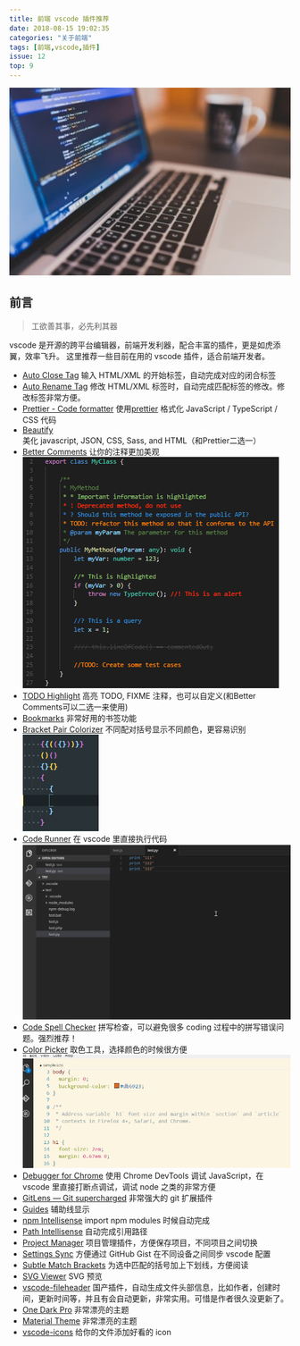 ```yaml
---
title: 前端 vscode 插件推荐
date: 2018-08-15 19:02:35
categories: "关于前端"
tags: [前端,vscode,插件]
issue: 12
top: 9
---
```

![images](/images/extensions-for-vsc/coding.jpg)
## 前言
> 工欲善其事，必先利其器

vscode 是开源的跨平台编辑器，前端开发利器，配合丰富的插件，更是如虎添翼，效率飞升。
这里推荐一些目前在用的 vscode 插件，适合前端开发者。

<!-- more -->

* [Auto Close Tag](https://marketplace.visualstudio.com/items?itemName=formulahendry.auto-close-tag)
 输入 HTML/XML 的开始标签，自动完成对应的闭合标签
* [Auto Rename Tag](https://marketplace.visualstudio.com/items?itemName=formulahendry.auto-rename-tag)
 修改 HTML/XML 标签时，自动完成匹配标签的修改。修改标签非常方便。
* [Prettier - Code formatter](https://marketplace.visualstudio.com/items?itemName=esbenp.prettier-vscode)
 使用[prettier](https://github.com/prettier/prettier) 格式化 JavaScript / TypeScript / CSS 代码
* [Beautify](https://marketplace.visualstudio.com/items?itemName=HookyQR.beautify)
 美化 javascript, JSON, CSS, Sass, and HTML（和Prettier二选一）
* [Better Comments](https://marketplace.visualstudio.com/items?itemName=aaron-bond.better-comments)
 让你的注释更加美观
 ![images](/images/extensions-for-vsc/better-comments.png)
* [TODO Highlight](https://marketplace.visualstudio.com/items?itemName=wayou.vscode-todo-highlight)
 高亮 TODO, FIXME 注释，也可以自定义(和Better Comments可以二选一来使用)
* [Bookmarks](https://marketplace.visualstudio.com/items?itemName=alefragnani.Bookmarks)
 非常好用的书签功能
* [Bracket Pair Colorizer](https://marketplace.visualstudio.com/items?itemName=CoenraadS.bracket-pair-colorizer)
 不同配对括号显示不同颜色，更容易识别
 ![images](/images/extensions-for-vsc/bracket-pair-colorizer.png)
* [Code Runner](https://marketplace.visualstudio.com/items?itemName=formulahendry.code-runner)
 在 vscode 里直接执行代码
 ![images](/images/extensions-for-vsc/code-runner.gif)
* [Code Spell Checker](https://marketplace.visualstudio.com/items?itemName=streetsidesoftware.code-spell-checker)
 拼写检查，可以避免很多 coding 过程中的拼写错误问题。强烈推荐！
* [Color Picker](https://marketplace.visualstudio.com/items?itemName=anseki.vscode-color)
 取色工具，选择颜色的时候很方便
 ![images](/images/extensions-for-vsc/color-picker.gif)
* [Debugger for Chrome](https://marketplace.visualstudio.com/items?itemName=msjsdiag.debugger-for-chrome)
 使用 Chrome DevTools 调试 JavaScript，在 vscode 里直接打断点调试，调试 node 之类的非常方便
* [GitLens — Git supercharged](https://marketplace.visualstudio.com/items?itemName=eamodio.gitlens)
 非常强大的 git 扩展插件
* [Guides](https://marketplace.visualstudio.com/items?itemName=spywhere.guides)
 辅助线显示
* [npm Intellisense](https://marketplace.visualstudio.com/items?itemName=christian-kohler.npm-intellisense)
 import npm modules 时候自动完成
* [Path Intellisense](https://marketplace.visualstudio.com/items?itemName=christian-kohler.path-intellisense)
 自动完成引用路径
* [Project Manager](https://marketplace.visualstudio.com/items?itemName=alefragnani.project-manager)
 项目管理插件，方便保存项目，不同项目之间切换
* [Settings Sync](https://marketplace.visualstudio.com/items?itemName=Shan.code-settings-sync)
 方便通过 GitHub Gist 在不同设备之间同步 vscode 配置
* [Subtle Match Brackets](https://marketplace.visualstudio.com/items?itemName=rafamel.subtle-brackets)
 为选中匹配的括号加上下划线，方便阅读
* [SVG Viewer](https://marketplace.visualstudio.com/items?itemName=cssho.vscode-svgviewer)
 SVG 预览
* [vscode-fileheader](https://marketplace.visualstudio.com/items?itemName=mikey.vscode-fileheader)
 国产插件，自动生成文件头部信息，比如作者，创建时间，更新时间等，并且有会自动更新，非常实用。可惜是作者很久没更新了。
* [One Dark Pro](https://marketplace.visualstudio.com/items?itemName=zhuangtongfa.Material-theme)
 非常漂亮的主题
* [Material Theme](https://marketplace.visualstudio.com/items?itemName=Equinusocio.vsc-material-theme)
 非常漂亮的主题
* [vscode-icons](https://marketplace.visualstudio.com/items?itemName=robertohuertasm.vscode-icons)
 给你的文件添加好看的 icon

 
